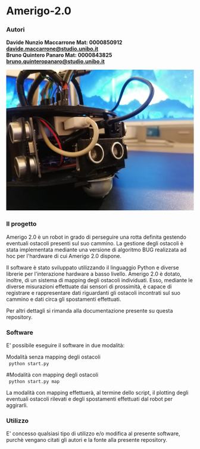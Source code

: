 # Amerigo-2.0

<h3>Autori</h3>

<b> Davide Nunzio Maccarrone Mat: 0000850912 davide.maccarrone@studio.unibo.it </b><br>
<b> Bruno Quintero Panaro Mat: 0000843825 bruno.quinteropanaro@studio.unibo.it </b>

<img src="images/amerigo_1.jpg">

<h3>Il progetto</h3>

Amerigo 2.0 è un robot in grado di perseguire una rotta definita gestendo eventuali ostacoli presenti sul suo cammino. La gestione degli ostacoli è stata implementata mediante una versione di algoritmo BUG realizzata ad hoc per l'hardware di cui Amerigo 2.0 dispone.

Il software è stato sviluppato utilizzando il linguaggio Python e diverse librerie per l'interazione hardware a basso livello. Amerigo 2.0 è dotato, inoltre, di un sistema di mapping degli ostacoli individuati. Esso, mediante le diverse misurazioni effettuate dai sensori di prossimità, è capace di registrare e rappresentare dati riguardanti gli ostacoli incontrati sul suo cammino e dati circa gli spostamenti effettuati.

Per altri dettagli si rimanda alla documentazione presente su questa repository.

<h3>Software</h3>

E' possibile eseguire il software in due modalità:

Modalità senza mapping degli ostacoli <br>
<code>
python start.py
</code>

#Modalità con mapping degli ostacoli <br>
<code>
python start.py map
</code>

La modalità con mapping effettuerà, al termine dello script, il plotting degli eventuali ostacoli rilevati e degli spostamenti effettuati dal robot per aggirarli.

<h3>Utilizzo</h3>
E' concesso qualsiasi tipo di utilizzo e/o modifica al presente software, purchè vengano citati gli autori e la fonte alla presente repository.
